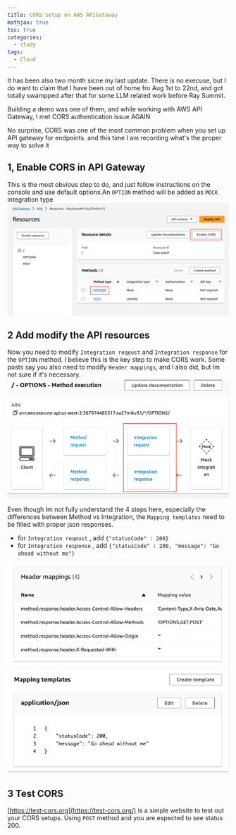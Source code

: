 ```yaml
---
title: CORS setup on AWS APIGateway
mathjax: true
toc: true
categories:
  - study
tags:
  - Cloud
---
```


It has been also two month sicne my last update. There is no execuse, but I do want to claim that I have been out of home fro Aug 1st to 22nd, and got totally swampped after that for some LLM related work before Ray Summit. 

Building a demo was one of them, and while working with AWS API Gateway, I met CORS authentication issue AGAIN

No surprise, CORS was one of the most common problem when you set up API gateway for endpoints. and this time I am recording what's the proper way to solve it

## 1, Enable CORS in API Gateway
This is the most obvious step to do, and just follow instructions on the console and use default options.An `OPTION` method will be added as `MOCK` integration type  
![Alt text](/assets/images/23-09-15-CORS_files/console.png)

## 2 Add modify the API resources
Now you need to modify `Integration reqeust` and `Integration response` for the `OPTION` method. I believe this is the key step to make CORS work. Some posts say you also need to modify `Header mappings`, and I also did, but Im not sure if it's necessary.  
![Alt text](/assets/images/23-09-15-CORS_files/integration.png)

Even though Im not fully understand the 4 steps here, especially the differences between Method vs Integration, the `Mapping templates` need to be filled with proper json responses. 
- for `Integration reqeust` , add `{"statusCode" : 200}`
- for `Integration response` , add `{"statusCode" : 200, "message": "Go ahead without me"}`  

![Alt text](/assets/images/23-09-15-CORS_files/mappingtemplates.png)
## 3 Test CORS
[https://test-cors.org](https://test-cors.org/) is a simple website to test out your CORS setups. Using `POST` method and you are espected to see status 200.